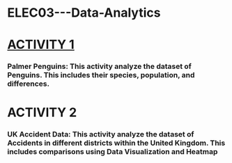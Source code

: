 # ELEC03---Data-Analytics

<h1><a href="https://github.com/JonStephenNavallo/ELEC03---Data-Analytics/blob/main/Activity1/activity1.ipynb" target="_blank">ACTIVITY 1</a></h1>
<h3>Palmer Penguins: This activity analyze the dataset of Penguins. This includes their species, population, and differences.</h3>


<h1>ACTIVITY 2</h1>
<h3>UK Accident Data: This activity analyze the dataset of Accidents in different districts within the United Kingdom.  This includes comparisons using Data Visualization and Heatmap</h3>
